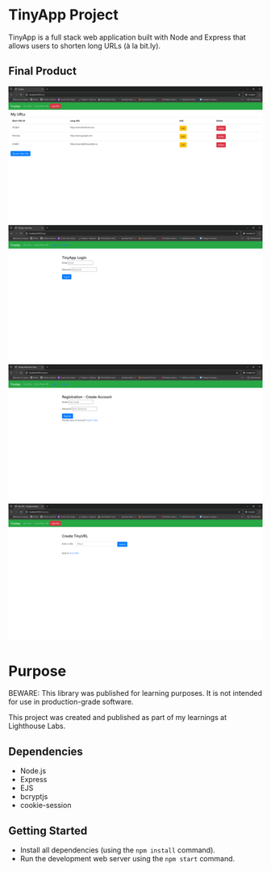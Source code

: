 # TinyApp Project

TinyApp is a full stack web application built with Node and Express that allows users to shorten long URLs (à la bit.ly).

## Final Product

!["Screenshot of URLs Page"](https://github.com/pheyboer/tinyapp/blob/master/docs/urls-page.png)
!["screenshot of Login Page"](https://github.com/pheyboer/tinyapp/blob/master/docs/login-page.png)
!["Screenshot of Registration Page"](https://github.com/pheyboer/tinyapp/blob/master/docs/registration-page.png)
!["screenshot of Create TinyURL Page"](https://github.com/pheyboer/tinyapp/blob/master/docs/new-url-page.png)

# Purpose
BEWARE: This library was published for learning purposes. It is not intended for use in production-grade software.

This project was created and published as part of my learnings at Lighthouse Labs.

## Dependencies

- Node.js
- Express
- EJS
- bcryptjs
- cookie-session

## Getting Started

- Install all dependencies (using the `npm install` command).
- Run the development web server using the `npm start` command.